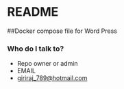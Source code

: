 # README #

##Docker compose file for Word Press 

### Who do I talk to? ###

* Repo owner or admin
* EMAIL
* giriraj_789@hotmail.com
